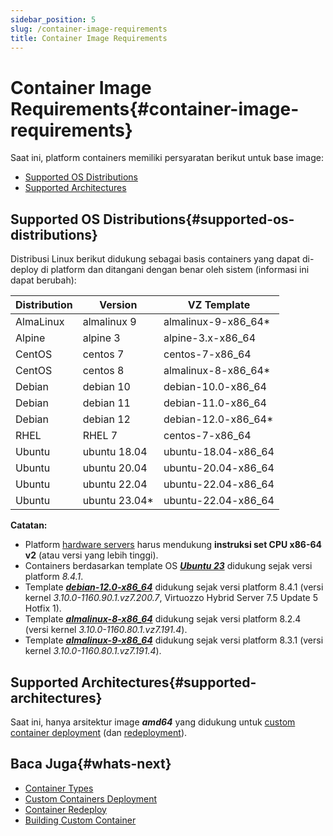 ```yaml
---
sidebar_position: 5
slug: /container-image-requirements
title: Container Image Requirements
---
```


# Container Image Requirements{#container-image-requirements}

Saat ini, platform containers memiliki persyaratan berikut untuk base image:

  * [Supported OS Distributions](<https://docs.dewacloud.com/docs/#supported-os-distributions>)
  * [Supported Architectures](<https://docs.dewacloud.com/docs/#supported-architectures>)

## Supported OS Distributions{#supported-os-distributions}

Distribusi Linux berikut didukung sebagai basis containers yang dapat di-deploy di platform dan ditangani dengan benar oleh sistem (informasi ini dapat berubah):

Distribution | Version | VZ Template  
---|---|---  
AlmaLinux | almalinux 9 | almalinux-9-x86_64*  
Alpine | alpine 3 | alpine-3.x-x86_64  
CentOS | centos 7 | centos-7-x86_64  
CentOS | centos 8 | almalinux-8-x86_64*  
Debian | debian 10 | debian-10.0-x86_64  
Debian | debian 11 | debian-11.0-x86_64  
Debian | debian 12 | debian-12.0-x86_64*  
RHEL | RHEL 7 | centos-7-x86_64  
Ubuntu | ubuntu 18.04 | ubuntu-18.04-x86_64  
Ubuntu | ubuntu 20.04 | ubuntu-20.04-x86_64  
Ubuntu | ubuntu 22.04 | ubuntu-22.04-x86_64  
Ubuntu | ubuntu 23.04* | ubuntu-22.04-x86_64  

**Catatan:**

  * Platform [hardware servers](<https://docs.dewacloud.com/docs/hardware-requirements/>) harus mendukung **instruksi set CPU x86-64 v2** (atau versi yang lebih tinggi).
  * Containers berdasarkan template OS _**[Ubuntu 23](<https://docs.dewacloud.com/docs/release-notes-84/#ubuntu-23-support>)**_ didukung sejak versi platform _8.4.1_.
  * Template _**[debian-12.0-x86_64](<https://docs.dewacloud.com/docs/release-notes-84/#debian-12-support>)**_ didukung sejak versi platform 8.4.1 (versi kernel _3.10.0-1160.90.1.vz7.200.7_, Virtuozzo Hybrid Server 7.5 Update 5 Hotfix 1).
  * Template _**[almalinux-8-x86_64](<https://docs.dewacloud.com/docs/release-notes-824/#almalinux-8-os-support>)**_ didukung sejak versi platform 8.2.4 (versi kernel _3.10.0-1160.80.1.vz7.191.4_).
  * Template _**[almalinux-9-x86_64](<https://docs.dewacloud.com/docs/release-notes-83/#almalinux-9-base-os-image>)**_ didukung sejak versi platform 8.3.1 (versi kernel _3.10.0-1160.80.1.vz7.191.4_).

## Supported Architectures{#supported-architectures}

Saat ini, hanya arsitektur image _**amd64**_ yang didukung untuk [custom container deployment](<https://docs.dewacloud.com/docs/custom-containers-deployment/>) (dan [redeployment](<https://docs.dewacloud.com/docs/container-redeploy/>)).

## Baca Juga{#whats-next}

  * [Container Types](<https://docs.dewacloud.com/docs/container-types/>)
  * [Custom Containers Deployment](<https://docs.dewacloud.com/docs/custom-containers-deployment/>)
  * [Container Redeploy](<https://docs.dewacloud.com/docs/container-redeploy/>)
  * [Building Custom Container](<https://docs.dewacloud.com/docs/building-custom-container/>)